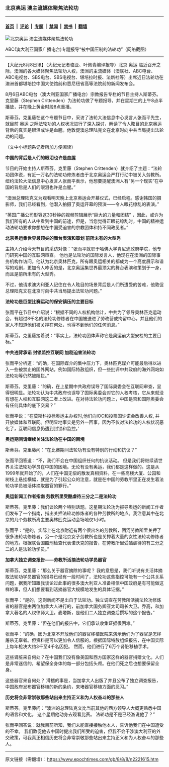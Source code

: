 ### 北京奥运 澳主流媒体聚焦法轮功

---

#### [首页](../../../..?n2221615) &nbsp;|&nbsp; [评论](../../../../../epoch-comment?n2221615) &nbsp;|&nbsp; [专题](../../../../../epoch-special?n2221615) &nbsp;|&nbsp; [禁闻](../../../../../epoch-news?n2221615) &nbsp;|&nbsp; [禁书](../../../../../books?n2221615) &nbsp;|&nbsp; [翻墙](https://github.com/gfw-breaker/nogfw/blob/master/README.md?n2221615)


<div><img alt="北京奥运 澳主流媒体聚焦法轮功" class="attachment-djy_600_400 size-djy_600_400 wp-post-image" src="https://i.epochtimes.com/assets/uploads/2008/08/80808063856941-600x400.jpg"/>
<div class="caption">
 <p>
  ABC(澳大利亚国家广播电台)专题报导“被中国压制的法轮功”（网络截图）
 </p>
</div></div><hr/><div class="post_content" id="artbody" itemprop="articleBody">
 <!-- article content begin -->
 <p>
  【大纪元8月8日讯】（大纪元记者骆亚、叶佩青编译报导）北京
  <ok href="https://www.epochtimes.com/gb/tag/%E5%A5%A5%E8%BF%90.html">
   奥运
  </ok>
  临近召开之际，澳洲的各大媒体聚焦法轮功人权，澳洲的主流媒体（澳联社、ABC电台、ABC电视台、SBS电台、SBS电视台、堪培拉时报、法新社等）出席近日法轮功在澳洲首都堪培拉中国大使馆前和悉尼纽省高等法院前的新闻发布会。
 </p>
 <p>
  8月6日ABC电台（澳大利亚国家广播电台）宗教报告专栏的节目主持人斯蒂芬。克里藤（Stephen Crittenden）为法轮功做了专题报导，并在星期三的上午8点半播放，并在晚上黄金时段8点重播。
 </p>
 <p>
  斯蒂芬。克里藤在这个专题节目中，采访了法轮大法信息中心发言人张而平先生，就目前
  <ok href="https://www.epochtimes.com/gb/tag/%E5%A5%A5%E8%BF%90.html">
   奥运
  </ok>
  之际法轮功的人权状况进行了深入探讨，解读了令人眩目的北京奥运背后的真实是眼泪或许是血腥。他敦促澳总理陆克文在北京时向中共当局提出法轮功的问题。
 </p>
 <p>
  （文中小标题系记者所加方便阅读）
 </p>
 <p>
  <b>
   中国的背后是人们的眼泪也许是血腥
  </b>
 </p>
 <p>
  节目的开始主持人斯蒂芬。克里藤（Stephen Crittenden）就介绍了主题：“法轮功团体说，有近一万名的法轮功修炼者由于北京奥运会严打行动中被关入劳教所。纽约法轮大法信息中心发言人张而平表示，他想要提醒澳洲人有“另一个现实”在中国的背后是人们的眼泪也许是血腥。”
 </p>
 <p>
  “澳洲总理陆克文为观看明天晚上北京奥运会开幕仪式，已经启程。感谢韩国的摄影师，我们已经看到，他潜入拍摄了奥运开幕的预演——令人眼花缭乱的表演。”
 </p>
 <p>
  “英国广播公司形容这30秒钟的视频剪辑展示“巨大的力量和团结” ，因此，或许为我们所有的人从中看到中国的前途，但是，当您觉得正眼花缭乱时，中国的精神运动法轮功要求你想想在中国受迫害的宗教团体和持不同政见者。”
 </p>
 <p>
  <b>
   北京奥运集世界最顶尖的舞台表演和策划 前所未有的大型秀
  </b>
 </p>
 <p>
  主持人介绍今天节目的采访对像：“张而平就职于哈佛大学肯尼迪政府学院，他专门研究中国的互联网审查。 他也是法轮功的国际发言人，他现在在澳洲的国际事务机构作访问。他认为北京奥林匹克，所有跟奥运相关的都成为一个高度展示和谱写的戏剧，更加令人咋舌的是，北京奥运集世界最顶尖的舞台表演和策划于一身，而且是前所未有的大型秀。
 </p>
 <p>
  不过，他请求澳大利亚人记住在令人眩目的场景背后是人们所遭受的苦难，他敦促总理陆克文在北京时向中共当局提出法轮功问题。”
 </p>
 <p>
  <b>
   法轮功是巨型比赛运动的保安镇压的主要目标
  </b>
 </p>
 <p>
  张而平在节目中介绍说：“根据不同的人权机构估计，中共为了领导奥林匹克运动会，有超过8千名的法轮功修炼者在中国被送进了劳改营或拘留中心，并且他们的家人不知道他们被关押在何处，也得不到他们的任何消息。”
 </p>
 <p>
  斯蒂芬。克里藤接着说：“事实上，法轮功团体声称它是奥运前大型安检的主要目标。”
 </p>
 <p>
  <b>
   中共违背承诺 封锁监控互联网 加剧迫害法轮功
  </b>
 </p>
 <p>
  张而平分析道：“的确，在国际媒介的集中压力下，奥林匹克媒介可能最后得以进入一些被禁止的国外网站，例如国际特赦组织，但一些批评中共政府的海外网站如法轮功等仍然被阻拦。”
 </p>
 <p>
  斯蒂芬。克里藤：“的确，在上星期中共政府误导了国际奥委会在互联网审查，显得很明显。法轮功认为中共政府也误导了国际奥委会对它的人权考核，它从来就没有想在人权和互联网这二者上改进。在对待法轮功问题上，中国是否和国际奥委会有任何具体的底下交易？”
 </p>
 <p>
  张而平说：“在莫斯科投标奥运主办权时,他们向IOC和投票国许诺会改善人权, 并开放媒体和互联网。但明显地事实是另外一回事，因为不仅对法轮功的人权状况恶化了，互联网信息仍遭到封锁和监控。’
 </p>
 <p>
  <b>
   奥运期间请继续关注法轮功在中国的困境
  </b>
 </p>
 <p>
  斯蒂芬。克里藤问：“在比赛期间法轮功有没有特别的行动和抗议？”
 </p>
 <p>
  张而平回答道：“不，我们不会在中国组织任何的抗议活动。 但是我们将继续请世界关注法轮功学员在中国的困境。无论有没有奥运，我们都是这样做的。这是从1999年就开始了的，人们在中国无偿的散发真相资料，在一些高楼大厦、公园和树枝上悬挂横幅，就是为了引起公众的注意，就是在中国的劳教所里正在发生着法轮功学员被活体摘取器官的罪行。”
 </p>
 <p>
  <b>
   奥运新闻工作者指南 劳教所里受酷虐待三分之二是法轮功
  </b>
 </p>
 <p>
  斯蒂芬。克里藤：我们谈论两个特别话题。这星期法轮功为报导奥运的新闻工作者们发布了一个指南，指出关押法轮功修炼者的各种劳教所的地点。我注意其中在北京的几个劳教所离主要奥林匹克运动会场地仅1小时。
 </p>
 <p>
  张而平：“是的，实际上在北京附近有两个很出名的劳教所，团河劳教所里关押了很多法轮功修炼者，另一个是北京女子劳教所也是关押着大量的女性法轮功修炼者的地方。根据联合国酷刑检查代表诺沃克的报告，在劳教所里受酷虐待的有三分之二的人是法轮功学员。”
 </p>
 <p>
  <b>
   加拿大独立调查报告——劳教所活摘法轮功学员器官
  </b>
 </p>
 <p>
  斯蒂芬。克里藤：“那么关于器官摘除的事呢？ 我的意思是，我们听说有关活体摘取法轮功学员器官的报导已经有一段时间了，法轮功这些指控可能有一个公共关系问题，据我所知跟我谈论过此事的很多澳大利亚人准备相信中国政府是有可能做这样的事，但人们想要看到活摘器官大规模地发生的具体证据。”
 </p>
 <p>
  张而平：“是的，这则新闻不是出自于法轮功。独立调查在劳教所活摘法轮功修炼者的器官是由两位加拿大人进行的，前加拿大国务卿亚太司司长大卫。乔高，和加拿大著名的人权律师大卫。麦塔斯，是他们二人独立调查后撰写的这个报告。”
 </p>
 <p>
  斯蒂芬。克里藤：“但在他们的报告中，它们承认收集证据很困难。”
 </p>
 <p>
  张而平：“的确，因为北京不开放他们的器官移植医院来演示他们为了器官是怎样屠杀无辜者。但资料是可以更加令人信服的。根据国际特赦组织报告，在中国实际上每年枪决大约3千至4千名囚犯。 然而，他们进行了6万个肾脏移植手术。
 </p>
 <p>
  这些肾脏来自何处？在中国我们没有像美国和西方国家这样的器官捐赠文化。人们是非常迷信的，希望保全身体的每一部分包括头颅。在他们死之后也想要保留全身。
 </p>
 <p>
  这些器官来自何处？ 滑稽的事是，当加拿大人出版了并且公布了独立调查报告，中国政府发布器官移植的新的条约，来堵器官移植方面的恶习。”
 </p>
 <p>
  <b>
   历史将会非常崇敬那些站出来主持正义和为人权奋斗的那些人
  </b>
 </p>
 <p>
  斯蒂芬。克里藤问：“澳洲的总理陆克文比当前其他的西方领导人大概更熟悉中国的语言和文化。 这个星期他动身去观看比赛。 法轮功是不是已经游说他了？”
 </p>
 <p>
  张而平回答说：就我目前所知，我们未能直接接触他本人，告诉他我们在中国遭受的不幸。 我们敦促他去中国时提出我们所受的迫害，但我不会干涉澳大利亚的外交政策，可我真正相信历史将会非常崇敬那些站出来主持正义和为人权奋斗的那些人。
  <font color="#ffffff">
   (http://www.dajiyuan.com)
  </font>
 </p>
 <!-- article content end -->
 <div id="below_article_ad">
 </div>
</div>


---

原文链接（需翻墙）：https://www.epochtimes.com/gb/8/8/8/n2221615.htm